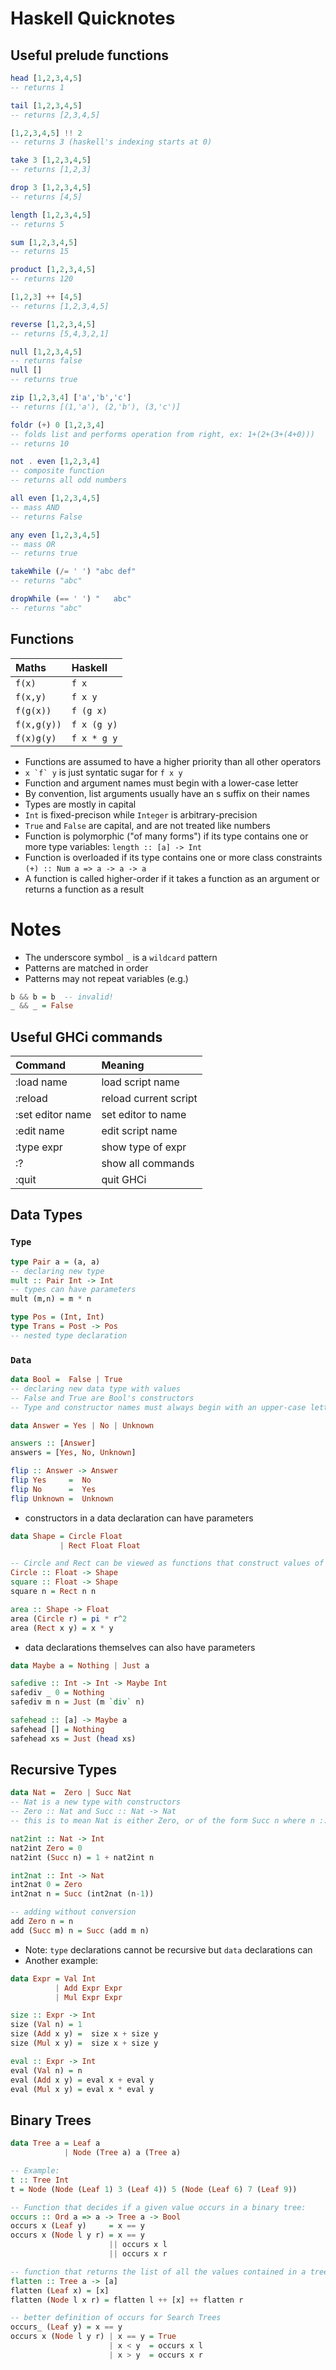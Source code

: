 # Haskell Quicknotes

## Useful prelude functions
``` Haskell
head [1,2,3,4,5]
-- returns 1

tail [1,2,3,4,5]
-- returns [2,3,4,5]

[1,2,3,4,5] !! 2
-- returns 3 (haskell's indexing starts at 0)

take 3 [1,2,3,4,5]
-- returns [1,2,3]

drop 3 [1,2,3,4,5]
-- returns [4,5]

length [1,2,3,4,5]
-- returns 5

sum [1,2,3,4,5]
-- returns 15

product [1,2,3,4,5]
-- returns 120

[1,2,3] ++ [4,5]
-- returns [1,2,3,4,5]

reverse [1,2,3,4,5]
-- returns [5,4,3,2,1]

null [1,2,3,4,5]
-- returns false
null []
-- returns true

zip [1,2,3,4] ['a','b','c']
-- returns [(1,'a'), (2,'b'), (3,'c')]

foldr (+) 0 [1,2,3,4]
-- folds list and performs operation from right, ex: 1+(2+(3+(4+0)))
-- returns 10

not . even [1,2,3,4]
-- composite function
-- returns all odd numbers

all even [1,2,3,4,5]
-- mass AND
-- returns False

any even [1,2,3,4,5]
-- mass OR
-- returns true

takeWhile (/= ' ') "abc def"
-- returns "abc"

dropWhile (== ' ') "   abc"
-- returns "abc"

```

## Functions
|Maths|Haskell|
|:---|:---|
|`f(x)`|`f x`|
|`f(x,y)`|`f x y`|
|`f(g(x))`|`f (g x)`|
|`f(x,g(y))`|`f x (g y)`|
|`f(x)g(y)`|`f x * g y`|
- Functions are assumed to have a higher priority than all other operators
- ``x `f` y`` is just syntatic sugar for `f x y`
- Function and argument names must begin with a lower-case letter
- By convention, list arguments usually have an s suffix on their names
- Types are mostly in capital
- `Int` is fixed-precison while `Integer` is arbitrary-precision
- `True` and `False` are capital, and are not treated like numbers
- Function is polymorphic ("of many forms") if its type contains one or more type variables: `length :: [a] -> Int`
- Function is overloaded if its type contains one or more class constraints `(+) :: Num a => a -> a -> a`
- A function is called higher-order if it takes a function as an argument or returns a function as a result

# Notes
- The underscore symbol `_` is a `wildcard` pattern
- Patterns are matched in order
- Patterns may not repeat variables (e.g.)
``` Haskell
b && b = b  -- invalid!
_ && _ = False
```

## Useful GHCi commands
|Command|Meaning|
|:---|:---|
|:load name|load script name|
|:reload|reload current script|
|:set editor name|set editor to name|
|:edit name|edit script name|
|:type expr|show type of expr|
|:?|show all commands|
|:quit|quit GHCi|

## Data Types
### `Type`
``` Haskell
type Pair a = (a, a)
-- declaring new type
mult :: Pair Int -> Int
-- types can have parameters
mult (m,n) = m * n

type Pos = (Int, Int)
type Trans = Post -> Pos
-- nested type declaration
```
### `Data`
``` Haskell
data Bool =  False | True
-- declaring new data type with values
-- False and True are Bool's constructors
-- Type and constructor names must always begin with an upper-case letter

data Answer = Yes | No | Unknown

answers :: [Answer]
answers = [Yes, No, Unknown]

flip :: Answer -> Answer
flip Yes     =  No
flip No      =  Yes
flip Unknown =  Unknown
```
- constructors in a data declaration can have parameters
``` Haskell
data Shape = Circle Float
           | Rect Float Float

-- Circle and Rect can be viewed as functions that construct values of type Shape
Circle :: Float -> Shape
square :: Float -> Shape
square n = Rect n n

area :: Shape -> Float
area (Circle r) = pi * r^2
area (Rect x y) = x * y
```
- data declarations themselves can also have parameters
``` Haskell
data Maybe a = Nothing | Just a

safedive :: Int -> Int -> Maybe Int
safediv _ 0 = Nothing
safediv m n = Just (m `div` n)

safehead :: [a] -> Maybe a
safehead [] = Nothing
safehead xs = Just (head xs)
```

## Recursive Types
``` Haskell
data Nat =  Zero | Succ Nat
-- Nat is a new type with constructors
-- Zero :: Nat and Succ :: Nat -> Nat
-- this is to mean Nat is either Zero, or of the form Succ n where n :: Nat

nat2int :: Nat -> Int
nat2int Zero = 0
nat2int (Succ n) = 1 + nat2int n

int2nat :: Int -> Nat
int2nat 0 = Zero
int2nat n = Succ (int2nat (n-1))

-- adding without conversion
add Zero n = n
add (Succ m) n = Succ (add m n)
```
- Note: `type` declarations cannot be recursive but `data` declarations can
- Another example:
``` Haskell
data Expr = Val Int
          | Add Expr Expr
          | Mul Expr Expr

size :: Expr -> Int
size (Val n) = 1
size (Add x y) =  size x + size y
size (Mul x y) =  size x + size y

eval :: Expr -> Int
eval (Val n) = n
eval (Add x y) = eval x + eval y
eval (Mul x y) = eval x * eval y
```

## Binary Trees
``` Haskell
data Tree a = Leaf a
            | Node (Tree a) a (Tree a)

-- Example:
t :: Tree Int
t = Node (Node (Leaf 1) 3 (Leaf 4)) 5 (Node (Leaf 6) 7 (Leaf 9))

-- Function that decides if a given value occurs in a binary tree:
occurs :: Ord a => a -> Tree a -> Bool
occurs x (Leaf y)     = x == y
occurs x (Node l y r) = x == y
                      || occurs x l
                      || occurs x r

-- function that returns the list of all the values contained in a tree:
flatten :: Tree a -> [a]
flatten (Leaf x) = [x]
flatten (Node l x r) = flatten l ++ [x] ++ flatten r

-- better definition of occurs for Search Trees
occurs_ (Leaf y) = x == y
occurs x (Node l y r) | x == y = True
                      | x < y  = occurs x l
                      | x > y  = occurs x r
```